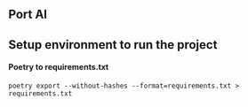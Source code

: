 ## Port AI

## Setup environment to run the project 
#### Poetry to requirements.txt

```
poetry export --without-hashes --format=requirements.txt > requirements.txt
```